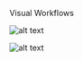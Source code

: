 Visual Workflows


![alt text](https://github.com/frnzska/aws_playground/blob/master/cloudformation/statemachines/workflow_images/example_state_machine.png, "example_state_machine_stack")


![alt text](https://github.com/frnzska/aws_playground/blob/master/cloudformation/statemachines/workflow_images/simple_ETL_statemachine.png, "simple_ETL_state_machine_stack")
